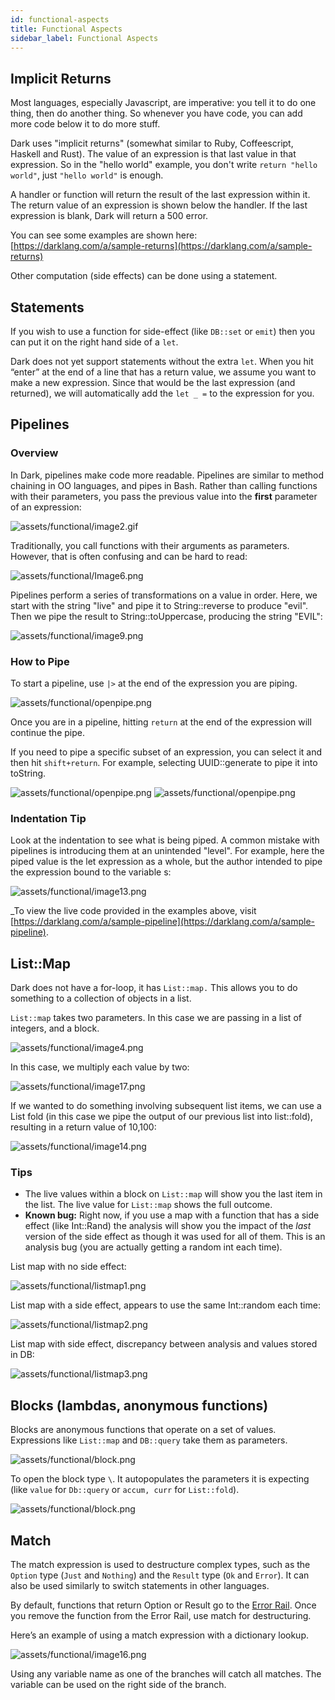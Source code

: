 ```yaml
---
id: functional-aspects
title: Functional Aspects
sidebar_label: Functional Aspects
---
```


## Implicit Returns

Most languages, especially Javascript, are imperative: you tell it to do one thing, then do another thing. So whenever you have code, you can add more code below it to do more stuff.

Dark uses "implicit returns" (somewhat similar to Ruby, Coffeescript, Haskell and Rust). The value of an expression is that last value in that expression. So in the "hello world" example, you don't write `return "hello world"`, just `"hello world"` is enough.

A handler or function will return the result of the last expression within it. The return value of an expression is shown below the handler. If the last expression is blank, Dark will return a 500 error.

You can see some examples are shown here: [https://darklang.com/a/sample-returns](https://darklang.com/a/sample-returns)

Other computation (side effects) can be done using a statement.

## Statements

If you wish to use a function for side-effect (like `DB::set` or `emit`) then you can put it on the right hand side of a `let`.

Dark does not yet support statements without the extra `let`. When you hit “enter” at the end of a line that has a return value, we assume you want to make a new expression. Since that would be the last expression (and returned), we will automatically add the `let _ =` to the expression for you.

## Pipelines

### Overview

In Dark, pipelines make code more readable. Pipelines are similar to method chaining in OO languages, and pipes in Bash. Rather than calling functions with their parameters, you pass the previous value into the **first** parameter of an expression:

![assets/functional/image2.gif](assets/functional/image2.gif)

Traditionally, you call functions with their arguments as parameters. However, that is often confusing and can be hard to read:

![assets/functional/Image6.png](assets/functional/image6.png)

Pipelines perform a series of transformations on a value in order. Here, we start with the string "live" and pipe it to String::reverse to produce "evil". Then we pipe the result to String::toUppercase, producing the string "EVIL":

![assets/functional/image9.png](assets/functional/image9.png)

### How to Pipe

To start a pipeline, use `|>` at the end of the expression you are piping.

![assets/functional/openpipe.png](assets/functional/openpipe.png)

Once you are in a pipeline, hitting `return` at the end of the expression will continue the pipe.

If you need to pipe a specific subset of an expression, you can select it and then hit `shift+return`. For example, selecting UUID::generate to pipe it into toString.

![assets/functional/openpipe.png](assets/functional/selectpipe.png)
![assets/functional/openpipe.png](assets/functional/successfulpipe.png)

### Indentation Tip

Look at the indentation to see what is being piped. A common mistake with pipelines is introducing them at an unintended "level". For example, here the piped value is the let expression as a whole, but the author intended to pipe the expression bound to the variable s:

![assets/functional/image13.png](assets/functional/image13.png)

\_To view the live code provided in the examples above, visit [https://darklang.com/a/sample-pipeline](https://darklang.com/a/sample-pipeline).

## List::Map

Dark does not have a for-loop, it has `List::map.` This allows you to do something to a collection of objects in a list.

`List::map` takes two parameters. In this case we are passing in a list of integers, and a block.

![assets/functional/image4.png](assets/functional/image4.png)

In this case, we multiply each value by two:

![assets/functional/image17.png](assets/functional/image17.png)

If we wanted to do something involving subsequent list items, we can use a List fold (in this case we pipe the output of our previous list into list::fold), resulting in a return value of 10,100:

![assets/functional/image14.png](assets/functional/image14.png)

### Tips

- The live values within a block on `List::map` will show you the last item in the list. The live value for `List::map` shows the full outcome.
- **Known bug:** Right now, if you use a map with a function that has a side effect (like Int::Rand) the analysis will show you the impact of the _last_ version of the side effect as though it was used for all of them. This is an analysis bug (you are actually getting a random int each time).

List map with no side effect:

![assets/functional/listmap1.png](assets/functional/listmap1.png)

List map with a side effect, appears to use the same Int::random each time:

![assets/functional/listmap2.png](assets/functional/listmap2.png)

List map with side effect, discrepancy between analysis and values stored in DB:

![assets/functional/listmap3.png](assets/functional/listmap3.png)

## Blocks (lambdas, anonymous functions)

Blocks are anonymous functions that operate on a set of values. Expressions like `List::map` and `DB::query` take them as parameters.

![assets/functional/block.png](assets/functional/block.png)

To open the block type `\`. It autopopulates the parameters it is expecting (like `value` for `Db::query` or `accum, curr` for `List::fold`).

![assets/functional/block.png](assets/functional/blockfilter.png)

## Match

The match expression is used to destructure complex types, such as the `Option` type (`Just` and `Nothing`) and the `Result` type (`Ok` and `Error`). It can also be used similarly to switch statements in other languages. 

By default, functions that return Option or Result go to the [Error Rail](https://darklang.github.io/docs/unique-aspects#functions-that-use-error-rail). Once you remove the function from the Error Rail, use match for destructuring.

Here’s an example of using a match expression with a dictionary lookup.

![assets/functional/image16.png](assets/functional/image16.png)

Using any variable name as one of the branches will catch all matches. The variable can be used on the right side of the branch.

